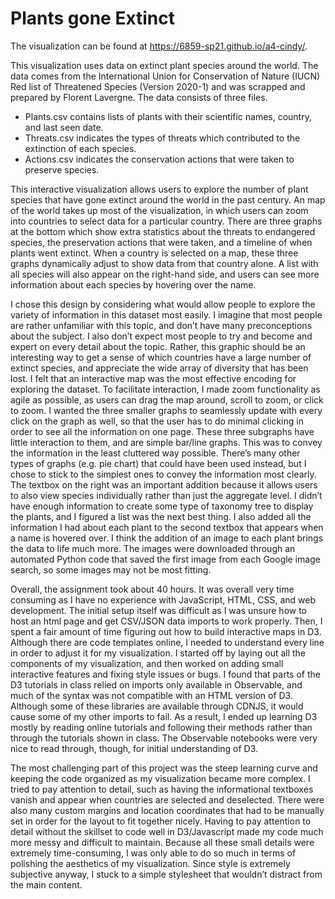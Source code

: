 # Plants gone Extinct
The visualization can be found at https://6859-sp21.github.io/a4-cindy/.

This visualization uses data on extinct plant species around the world. The data comes from the International Union for Conservation of Nature (IUCN) Red list of Threatened Species (Version 2020-1) and was scrapped and prepared by Florent Lavergne.
The data consists of three files. 
- Plants.csv contains lists of plants with their scientific names, country, and last seen date. 
- Threats.csv indicates the types of threats which contributed to the extinction of each species.
- Actions.csv indicates the conservation actions that were taken to preserve species.

This interactive visualization allows users to explore the number of plant species that have gone extinct around the world in the past century. An map of the world takes up most of the visualization, in which users can zoom into countries to select data for a particular country. There are three graphs at the bottom which show extra statistics about the threats to endangered species, the preservation actions that were taken, and a timeline of when plants went extinct. When a country is selected on a map, these three graphs dynamically adjust to show data from that country alone. A list with all species will also appear on the right-hand side, and users can see more information about each species by hovering over the name. 

I chose this design by considering what would allow people to explore the variety of information in this dataset most easily. I imagine that most people are rather unfamiliar with this topic, and don’t have many preconceptions about the subject. I also don’t expect most people to try and become and expert on every detail about the topic. Rather, this graphic should be an interesting way to get a sense of which countries have a large number of extinct species, and appreciate the wide array of diversity that has been lost. I felt that an interactive map was the most effective encoding for exploring the dataset. To facilitate interaction, I made zoom functionality as agile as possible, as users can drag the map around, scroll to zoom, or click to zoom. I wanted the three smaller graphs to seamlessly update with every click on the graph as well, so that the user has to do minimal clicking in order to see all the information on one page. These three subgraphs have little interaction to them, and are simple bar/line graphs. This was to convey the information in the least cluttered way possible. There’s many other types of graphs (e.g. pie chart) that could have been used instead, but I chose to stick to the simplest ones to convey the information most clearly. The textbox on the right was an important addition because it allows users to also view species individually rather than just the aggregate level. I didn’t have enough information to create some type of taxonomy tree to display the plants, and I figured a list was the next best thing. I also added all the information I had about each plant to the second textbox that appears when a name is hovered over. I think the addition of an image to each plant brings the data to life much more. The images were downloaded through an automated Python code that saved the first image from each Google image search, so some images may not be most fitting. 

Overall, the assignment took about 40 hours. It was overall very time consuming as I have no experience with JavaScript, HTML, CSS, and web development. The initial setup itself was difficult as I was unsure how to host an html page and get CSV/JSON data imports to work properly. Then, I spent a fair amount of time figuring out how to build interactive maps in D3. Although there are code templates online, I needed to understand every line in order to adjust it for my visualization. I started off by laying out all the components of my visualization, and then worked on adding small interactive features and fixing style issues or bugs. I found that parts of the D3 tutorials in class relied on imports only available in Observable, and much of the syntax was not compatible with an HTML version of D3. Although some of these libraries are available through CDNJS, it would cause some of my other imports to fail. As a result, I ended up learning D3 mostly by reading online tutorials and following their methods rather than through the tutorials shown in class. The Observable notebooks were very nice to read through, though, for initial understanding of D3.

The most challenging part of this project was the steep learning curve and keeping the code organized as my visualization became more complex. I tried to pay attention to detail, such as having the informational textboxes vanish and appear when countries are selected and deselected. There were also many custom margins and location coordinates that had to be manually set in order for the layout to fit together nicely. Having to pay attention to detail without the skillset to code well in D3/Javascript made my code much more messy and difficult to maintain. Because all these small details were extremely time-consuming, I was only able to do so much in terms of polishing the aesthetics of my visualization. Since style is extremely subjective anyway, I stuck to a simple stylesheet that wouldn’t distract from the main content. 
